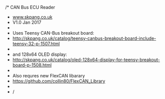 /* CAN Bus ECU Reader
 * www.skpang.co.uk
 * V1.0 Jan 2017
 *   
 * Uses Teensy CAN-Bus breakout board:
 * http://skpang.co.uk/catalog/teensy-canbus-breakout-board-include-teensy-32-p-1507.html
 * 
 * and 128x64 OLED display:
 * http://skpang.co.uk/catalog/oled-128x64-display-for-teensy-breakout-board-p-1508.html
 * 
 * Also requres new FlexCAN libarary
 * https://github.com/collin80/FlexCAN_Library
 * 
 * /
